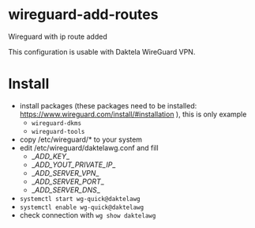 # wireguard-add-routes
Wireguard with ip route added

This configuration is usable with Daktela WireGuard VPN.

# Install
- install packages (these packages need to be installed: https://www.wireguard.com/install/#installation ), this is only example
  - `wireguard-dkms`
  - `wireguard-tools`
- copy /etc/wireguard/* to your system
- edit /etc/wireguard/daktelawg.conf and fill
  - \__ADD_KEY__
  - \__ADD_YOUT_PRIVATE_IP__
  - \__ADD_SERVER_VPN__
  - \__ADD_SERVER_PORT__
  - \__ADD_SERVER_DNS__
- `systemctl start wg-quick@daktelawg`
- `systemctl enable wg-quick@daktelawg`
- check connection with `wg show daktelawg`

